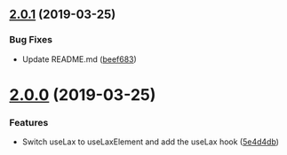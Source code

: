 ## [2.0.1](https://github.com/arthurdenner/use-lax/compare/v2.0.0...v2.0.1) (2019-03-25)

### Bug Fixes

- Update README.md ([beef683](https://github.com/arthurdenner/use-lax/commit/beef683))

# [2.0.0](https://github.com/arthurdenner/use-lax/compare/5e4d4db...v2.0.0) (2019-03-25)

### Features

- Switch useLax to useLaxElement and add the useLax hook ([5e4d4db](https://github.com/arthurdenner/use-lax/commit/5e4d4db))
